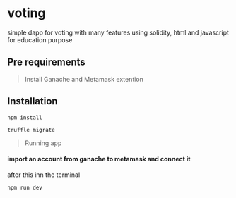 # voting
simple dapp for voting with many features using solidity, html and javascript for education purpose

## Pre requirements
>Install Ganache and Metamask extention

## Installation
```
npm install
```
```
truffle migrate
```
> Running app
#### import an account from ganache to metamask and connect it
after this inn the terminal 
```
npm run dev
```


